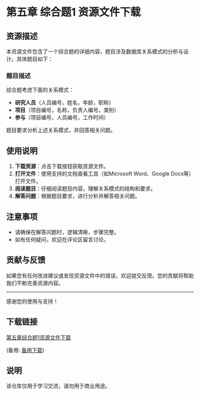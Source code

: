 # 第五章 综合题1 资源文件下载

## 资源描述

本资源文件包含了一个综合题的详细内容，题目涉及数据库关系模式的分析与设计。具体题目如下：

### 题目描述

综合题考虑下面的关系模式：

- **研究人员**（人员编号，姓名，年龄，职称）
- **项目**（项目编号，名称，负责人编号，类别）
- **参与**（项目编号，人员编号，工作时间）

题目要求分析上述关系模式，并回答相关问题。

## 使用说明

1. **下载资源**：点击下载按钮获取资源文件。
2. **打开文件**：使用支持的文档查看工具（如Microsoft Word、Google Docs等）打开文件。
3. **阅读题目**：仔细阅读题目内容，理解关系模式的结构和要求。
4. **解答问题**：根据题目要求，进行分析并解答相关问题。

## 注意事项

- 请确保在解答问题时，逻辑清晰，步骤完整。
- 如有任何疑问，欢迎在评论区留言讨论。

## 贡献与反馈

如果您有任何改进建议或发现资源文件中的错误，欢迎提交反馈。您的贡献将帮助我们不断完善资源内容。

---

感谢您的使用与支持！

## 下载链接
[第五章综合题1资源文件下载](https://pan.quark.cn/s/54706f9d8e57) 

(备用: [备用下载](https://pan.baidu.com/s/1tkrVOp6sV4Fu2v7QsWVeUg?pwd=1234))

## 说明

该仓库仅用于学习交流，请勿用于商业用途。
